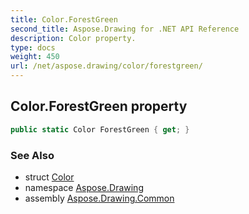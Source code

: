 ```yaml
---
title: Color.ForestGreen
second_title: Aspose.Drawing for .NET API Reference
description: Color property. 
type: docs
weight: 450
url: /net/aspose.drawing/color/forestgreen/
---
```

## Color.ForestGreen property

```csharp
public static Color ForestGreen { get; }
```

### See Also

* struct [Color](../)
* namespace [Aspose.Drawing](../../color/)
* assembly [Aspose.Drawing.Common](../../../)


